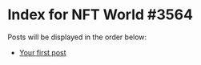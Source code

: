 # Index for NFT World #3564
Posts will be displayed in the order below:

- [Your first post](./001-first.md)

